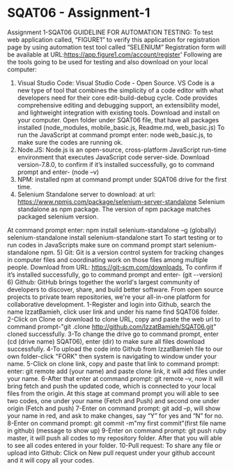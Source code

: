 # SQAT06 - Assignment-1
Assignment 1-SQAT06
GUIDELINE FOR AUTOMATION TESTING:
To test web application called, “FIGURE1” to verify this application for registration page by using automation test tool called “SELENIUM” 
Registration form will be available at URL:https://app.figure1.com/account/register'
Following are the tools going to be used for testing and also download on your local computer:
1) Visual Studio Code: Visual Studio Code - Open Source. VS Code is a new type of tool that combines the simplicity of a code editor with what developers need for their core edit-build-debug cycle. Code provides comprehensive editing and debugging support, an extensibility model, and lightweight integration with existing tools.
Download and install on your computer.
Open folder under SQAT06 file, that have all packages installed (node_modules, mobile_basic.js, Readme.md, web_basic.js)
To run the JavaScript at command prompt enter: node web_basic.js, to make sure the codes are running ok.
2) Node.JS: Node.js is an open-source, cross-platform JavaScript run-time environment that executes JavaScript code server-side.
Download version-7.8.0, to confirm if it’s installed successfully, go to command prompt and enter- (node –v) 
3) NPM: installed npm at command prompt under SQAT06 drive for the first time.
4) Selenium Standalone server to download: at url: https://www.npmjs.com/package/selenium-server-standalone
Selenium standalone as npm package. The version of npm package matches packaged selenium version.

At command prompt enter: 
npm install selenium-standalone –g (globally)
selenium-standalone install
selenium-standalone start 
To start testing or to run codes in JavaScripts make sure on command prompt start selenium-standalone npm.
5) Git: Git is a version control system for tracking changes in computer files and coordinating work on those files among multiple people. 
Download from URL: https://git-scm.com/downloads,
To confirm if it’s installed successfully, go to command prompt and enter- (git --version)
6) Github: GitHub brings together the world's largest community of developers to discover, share, and build better software. From open source projects to private team repositories, we're your all-in-one platform for collaborative development.
1-Register and login into Github, search the name IzzatBamieh, click user link and under his name find SQAT06 folder. 
2-Click on Clone or download to clone URL, copy and paste the web url to command prompt-"git .clone http://github.com/IzzatBamieh/SQAT06.git" cloned successfully.
3-To change the drive go to command prompt, enter (cd (drive name) SQAT06), enter (dir) to make sure all files download successfully.
4-To upload the code into Github from IzzatBamieh file to our own folder-click "FORK" then system is navigating to window under your name.
5-Click on clone link, copy and paste that link to command prompt: enter: git remote add (your name) and paste clone link, it will add files under your name.
6-After that enter at command prompt: git remote –v, now it will bring fetch and push the updated code, which is connected to your local files from the origin. At this stage at command prompt you will able to see two codes, one under your name (Fetch and Push) and second one under origin (Fetch and push)
7-Enter on command prompt: git add –p, will show your name in red, and ask to make changes, say “Y” for yes and “N” for no.
8-Enter on command prompt: git commit -m"my first commit"(first file name in github) (message to show up)
9-Enter on command prompt: git push ruby master, it will push all codes to my repository folder. After that you will able to see all codes entered in your folder.
10-Pull request: To share any file or upload into Github: Click on New pull request under your github account and it will copy all your codes.
